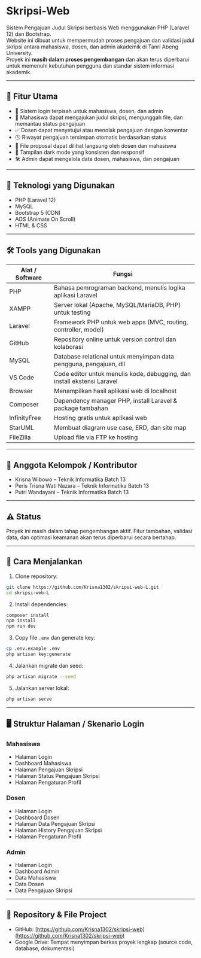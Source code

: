 # Skripsi-Web

Sistem Pengajuan Judul Skripsi berbasis Web menggunakan PHP (Laravel 12) dan Bootstrap.  
Website ini dibuat untuk mempermudah proses pengajuan dan validasi judul skripsi antara mahasiswa, dosen, dan admin akademik di Tanri Abeng University.  
Proyek ini **masih dalam proses pengembangan** dan akan terus diperbarui untuk memenuhi kebutuhan pengguna dan standar sistem informasi akademik.

---

## 🔧 Fitur Utama

- 🔐 Sistem login terpisah untuk mahasiswa, dosen, dan admin
- 📄 Mahasiswa dapat mengajukan judul skripsi, mengunggah file, dan memantau status pengajuan
- ✅ Dosen dapat menyetujui atau menolak pengajuan dengan komentar
- 🕓 Riwayat pengajuan tersimpan otomatis berdasarkan status
- 📁 File proposal dapat dilihat langsung oleh dosen dan mahasiswa
- 🎨 Tampilan dark mode yang konsisten dan responsif
- 🛠 Admin dapat mengelola data dosen, mahasiswa, dan pengajuan

---

## 🧱 Teknologi yang Digunakan

- PHP (Laravel 12)
- MySQL
- Bootstrap 5 (CDN)
- AOS (Animate On Scroll)
- HTML & CSS

---

## 🛠 Tools yang Digunakan

| Alat / Software | Fungsi |
|-----------------|--------|
| PHP | Bahasa pemrograman backend, menulis logika aplikasi Laravel |
| XAMPP | Server lokal (Apache, MySQL/MariaDB, PHP) untuk testing |
| Laravel | Framework PHP untuk web apps (MVC, routing, controller, model) |
| GitHub | Repository online untuk version control dan kolaborasi |
| MySQL | Database relational untuk menyimpan data pengguna, pengajuan, dll |
| VS Code | Code editor untuk menulis kode, debugging, dan install ekstensi Laravel |
| Browser | Menampilkan hasil aplikasi web di localhost |
| Composer | Dependency manager PHP, install Laravel & package tambahan |
| InfinityFree | Hosting gratis untuk aplikasi web |
| StarUML | Membuat diagram use case, ERD, dan site map |
| FileZilla | Upload file via FTP ke hosting |

---

## 👥 Anggota Kelompok / Kontributor

- Krisna Wibowo – Teknik Informatika Batch 13 
- Peris Trisna Wati Nazara – Teknik Informatika Batch 13 
- Putri Wandayani – Teknik Informatika Batch 13 

---

## ⚠️ Status

Proyek ini masih dalam tahap pengembangan aktif. Fitur tambahan, validasi data, dan optimasi keamanan akan terus diperbarui secara bertahap.

---

## 📂 Cara Menjalankan

1. Clone repository:

```bash
git clone https://github.com/Krisna1302/skripsi-web-L.git
cd skripsi-web-L
```

2. Install dependencies:

```bash
composer install
npm install
npm run dev
```

3. Copy file `.env` dan generate key:

```bash
cp .env.example .env
php artisan key:generate
```

4. Jalankan migrate dan seed:

```bash
php artisan migrate --seed
```

5. Jalankan server lokal:

```bash
php artisan serve
```

---

## 🖥 Struktur Halaman / Skenario Login

### Mahasiswa

- Halaman Login
- Dashboard Mahasiswa
- Halaman Pengajuan Skripsi
- Halaman Status Pengajuan Skripsi
- Halaman Pengaturan Profil

### Dosen

- Halaman Login
- Dashboard Dosen
- Halaman Data Pengajuan Skripsi
- Halaman History Pengajuan Skripsi
- Halaman Pengaturan Profil

### Admin

- Halaman Login
- Dashboard Admin
- Data Mahasiswa
- Data Dosen
- Data Pengajuan Skripsi

---

## 📌 Repository & File Project

- GitHub: [https://github.com/Krisna1302/skripsi-web](https://github.com/Krisna1302/skripsi-web)  
- Google Drive: Tempat menyimpan berkas proyek lengkap (source code, database, dokumentasi)
